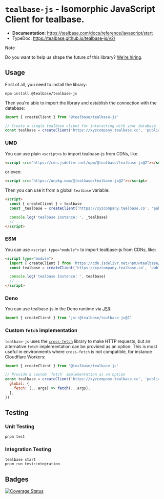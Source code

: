 # `tealbase-js` - Isomorphic JavaScript Client for tealbase.

- **Documentation:** https://tealbase.com/docs/reference/javascript/start
- TypeDoc: https://tealbase.github.io/tealbase-js/v2/

> [!NOTE]
> Do you want to help us shape the future of this library? [We're hiring](https://jobs.ashbyhq.com/tealbase/85d07345-47c6-4980-82e2-57782f83ab4e).

## Usage

First of all, you need to install the library:

```sh
npm install @tealbase/tealbase-js
```

Then you're able to import the library and establish the connection with the database:

```js
import { createClient } from '@tealbase/tealbase-js'

// Create a single tealbase client for interacting with your database
const tealbase = createClient('https://xyzcompany.tealbase.co', 'public-anon-key')
```

### UMD

You can use plain `<script>`s to import tealbase-js from CDNs, like:

```html
<script src="https://cdn.jsdelivr.net/npm/@tealbase/tealbase-js@2"></script>
```

or even:

```html
<script src="https://unpkg.com/@tealbase/tealbase-js@2"></script>
```

Then you can use it from a global `tealbase` variable:

```html
<script>
  const { createClient } = tealbase
  const _tealbase = createClient('https://xyzcompany.tealbase.co', 'public-anon-key')

  console.log('tealbase Instance: ', _tealbase)
  // ...
</script>
```

### ESM

You can use `<script type="module">` to import tealbase-js from CDNs, like:

```html
<script type="module">
  import { createClient } from 'https://cdn.jsdelivr.net/npm/@tealbase/tealbase-js/+esm'
  const tealbase = createClient('https://xyzcompany.tealbase.co', 'public-anon-key')

  console.log('tealbase Instance: ', tealbase)
  // ...
</script>
```

### Deno

You can use tealbase-js in the Deno runtime via [JSR](https://jsr.io/@tealbase/tealbase-js):

```js
import { createClient } from 'jsr:@tealbase/tealbase-js@2'
```

### Custom `fetch` implementation

`tealbase-js` uses the [`cross-fetch`](https://www.npmjs.com/package/cross-fetch) library to make HTTP requests, but an alternative `fetch` implementation can be provided as an option. This is most useful in environments where `cross-fetch` is not compatible, for instance Cloudflare Workers:

```js
import { createClient } from '@tealbase/tealbase-js'

// Provide a custom `fetch` implementation as an option
const tealbase = createClient('https://xyzcompany.tealbase.co', 'public-anon-key', {
  global: {
    fetch: (...args) => fetch(...args),
  },
})
```

## Testing

### Unit Testing

```bash
pnpm test
```

### Integration Testing

```bash
tealbase start
pnpm run test:integration
```

## Badges

[![Coverage Status](https://coveralls.io/repos/github/tealbase/tealbase-js/badge.svg?branch=master)](https://coveralls.io/github/tealbase/tealbase-js?branch=master)
